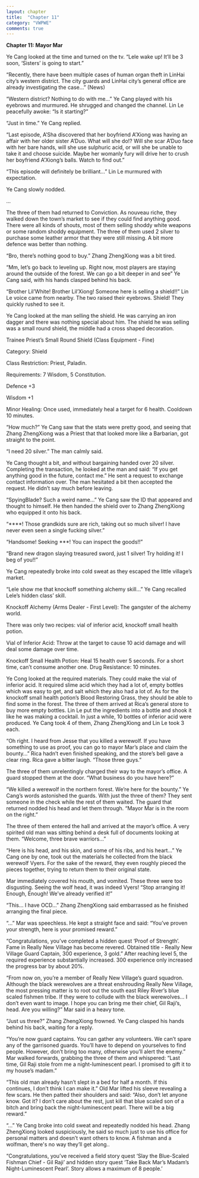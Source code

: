 ```yaml
---
layout: chapter
title:  "Chapter 11"
category: "VWPWE"
comments: true
---
```


**Chapter 11: Mayor Mar**

Ye Cang looked at the time and turned on the tv. “Lele wake up! It’ll be 3 soon, ‘Sisters’ is going to start.”

“Recently, there have been multiple cases of human organ theft in LinHai city’s western district. The city guards and LinHai city’s general office are already investigating the case…” (News)  

“Western district? Nothing to do with me…” Ye Cang played with his eyebrows and murmured. He shrugged and changed the channel. Lin Le peacefully awoke: “Is it starting?”

“Just in time.” Ye Cang replied.

“Last episode, A’Sha discovered that her boyfriend A’Xiong was having an affair with her older sister A’Duo. What will she do!? Will she scar A’Duo face with her bare hands, will she use sulphuric acid, or will she be unable to take it and choose suicide. Maybe her womanly fury will drive her to crush her boyfriend A’Xiong’s balls. Watch to find out.”

“This episode will definitely be brilliant…” Lin Le murmured with expectation.

Ye Cang slowly nodded.

...

The three of them had returned to Conviction. As nouveau riche, they walked down the town’s market to see if they could find anything good. There were all kinds of shouts, most of them selling shoddy white weapons or some random shoddy equipment. The three of them used 2 silver to purchase some leather armor that they were still missing. A bit more defence was better than nothing. 

“Bro, there’s nothing good to buy.” Zhang ZhengXiong was a bit tired.

“Mm, let’s go back to leveling up. Right now, most players are staying around the outside of the forest. We can go a bit deeper in and see” Ye Cang said, with his hands clasped behind his back.

“Brother Lil’White! Brother Lil’Xiong! Someone here is selling a shield!!” Lin Le voice came from nearby. The two raised their eyebrows. Shield! They quickly rushed to see it.

Ye Cang looked at the man selling the shield. He was carrying an iron dagger and there was nothing special about him. The shield he was selling was a small round shield, the middle had a cross shaped decoration. 

Trainee Priest’s Small Round Shield (Class Equipment - Fine)

Category: Shield

Class Restriction: Priest, Paladin.

Requirements: 7 Wisdom, 5 Constitution.

Defence +3

Wisdom +1

Minor Healing: Once used, immediately heal a target for 6 health. Cooldown 10 minutes.

“How much?” Ye Cang saw that the stats were pretty good, and seeing that Zhang ZhengXiong was a Priest that that looked more like a Barbarian, got straight to the point.

“I need 20 silver.” The man calmly said.

Ye Cang thought a bit, and without bargaining handed over 20 silver. Completing the transaction, he looked at the man and said: “If you get anything good in the future, contact me.” He sent a request to exchange contact information over. The man hesitated a bit then accepted the request. He didn’t say much before leaving.  

“SpyingBlade? Such a weird name…” Ye Cang saw the ID that appeared and thought to himself. He then handed the shield over to Zhang ZhengXiong who equipped it onto his back.

“****! Those grandkids sure are rich, taking out so much silver! I have never even seen a single fucking silver.”

“Handsome! Seeking ***! You can inspect the goods!!”

“Brand new dragon slaying treasured sword, just 1 silver! Try holding it! I beg of you!!”

Ye Cang repeatedly broke into cold sweat as they escaped the little village’s market.

“Lele show me that knockoff something alchemy skill…” Ye Cang recalled Lele’s hidden class’ skill.

Knockoff Alchemy (Arms Dealer - First Level): The gangster of the alchemy world.

There was only two recipes: vial of inferior acid, knockoff small health potion.

Vial of Inferior Acid: Throw at the target to cause 10 acid damage and will deal some damage over time.

Knockoff Small Health Potion: Heal 15 health over 5 seconds. For a short time, can’t consume another one. Drug Resistance: 10 minutes.

Ye Cong looked at the required materials. They could make the vial of inferior acid. It required slime acid which they had a lot of, empty bottles which was easy to get, and salt which they also had a lot of. As for the knockoff small health potion’s Blood Restoring Grass, they should be able to find some in the forest. The three of them arrived at Rica’s general store to buy more empty bottles. Lin Le put the ingredients into a bottle and shook it like he was making a cocktail. In just a while, 10 bottles of inferior acid were produced. Ye Cang took 4 of them, Zhang ZhengXiong and Lin Le took 3 each.

“Oh right. I heard from Jesse that you killed a werewolf. If you have something to use as proof, you can go to mayor Mar’s place and claim the bounty…” Rica hadn’t even finished speaking, and the store’s bell gave a clear ring. Rica gave a bitter laugh. “Those three guys.”

The three of them unrelentingly charged their way to the mayor’s office. A guard stopped them at the door. “What business do you have here?”

“We killed a werewolf in the northern forest. We’re here for the bounty.” Ye Cang’s words astonished the guards. With just the three of them? They sent someone in the check while the rest of them waited. The guard that returned nodded his head and let them through. “Mayor Mar is in the room on the right.”

The three of them entered the hall and arrived at the mayor’s office. A very spirited old man was sitting behind a desk full of documents looking at them. “Welcome, three brave warriors...”

“Here is his head, and his skin, and some of his ribs, and his heart…” Ye Cang one by one, took out the materials he collected from the black werewolf Vyers. For the sake of the reward, they even roughly pieced the pieces together, trying to return them to their original state.

Mar immediately covered his mouth, and vomited. These three were too disgusting. Seeing the wolf head, it was indeed Vyers! “Stop arranging it! Enough, Enough! We’ve already verified it!”

“This… I have OCD…” Zhang ZhengXiong said embarrassed as he finished arranging the final piece. 

“...” Mar was speechless. He kept a straight face and said: “You’ve proven your strength, here is your promised reward.”

“Congratulations, you’ve completed a hidden quest ‘Proof of Strength’. Fame in Really New Village has become revered. Obtained title - Really New Village Guard Captain, 300 experience, 3 gold.” After reaching level 5, the required experience substantially increased. 300 experience only increased the progress bar by about 20%.

“From now on, you’re a member of Really New Village’s guard squadron. Although the black werewolves are a threat enshrouding Really New Village, the most pressing matter is to root out the south east Riley River’s blue scaled fishmen tribe. If they were to collude with the black werewolves… I don’t even want to image. I hope you can bring me their chief, Gil Raji’s, head. Are you willing?” Mar said in a heavy tone.

“Just us three?” Zhang ZhengXiong frowned. Ye Cang clasped his hands behind his back, waiting for a reply.

“You’re now guard captains. You can gather any volunteers. We can’t spare any of the garrisoned guards. You’ll have to depend on yourselves to find people. However, don’t bring too many, otherwise you’ll alert the enemy.” Mar walked forwards, grabbing the three of them and whispered: “Last time, Gil Raji stole from me a night-luminescent pearl. I promised to gift it to my house’s madam.”

“This old man already hasn’t slept in a bed for half a month. If this continues, I don’t think I can make it.” Old Mar lifted his sleeve revealing a few scars. He then patted their shoulders and said: “Also, don’t let anyone know. Got it? I don’t care about the rest, just kill that blue scaled son of a bitch and bring back the night-luminescent pearl. There will be a big reward.”

“...” Ye Cang broke into cold sweat and repeatedly nodded his head. Zhang ZhengXiong looked suspiciously, he said so much just to use his office for personal matters and doesn’t want others to know. A fishman and a wolfman, there's no way they’ll get along..

“Congratulations, you’ve received a field story quest ‘Slay the Blue-Scaled Fishman Chief - Gil Raji’ and hidden story quest ‘Take Back Mar’s Madam’s Night-Luminescent Pearl’. Story allows a maximum of 8 people.’